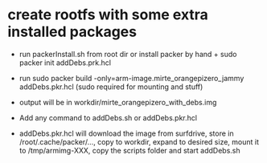 # create rootfs with some extra installed packages

- run packerInstall.sh from root dir or install packer by hand + sudo packer init addDebs.prk.hcl
- run sudo packer build -only=arm-image.mirte_orangepizero_jammy addDebs.pkr.hcl (sudo required for mounting and stuff)
- output will be in workdir/mirte_orangepizero_with_debs.img
- Add any command to addDebs.sh or addDebs.pkr.hcl

- addDebs.pkr.hcl will download the image from surfdrive, store in /root/.cache/packer/..., copy to workdir, expand to desired size, mount it to /tmp/armimg-XXX, copy the scripts folder and start addDebs.sh
